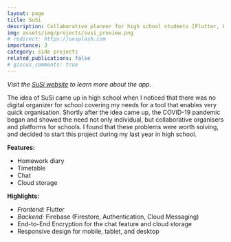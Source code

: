 ```yaml
---
layout: page
title: SuSi
description: Collaborative planner for high school students [Flutter, Firebase, e2e encryption]
img: assets/img/projects/susi_preview.png
# redirect: https://unsplash.com
importance: 3
category: side projects
related_publications: false
# giscus_comments: true
---
```


_Visit the [SuSi website](https://susi.digital/) to learn more about the app._

The idea of SuSi came up in high school when I noticed that there was no digital organizer for school covering my needs for a tool that enables very quick organisation. Shortly after the idea came up, the COVID-19 pandemic began and showed the need not only individual, but collaborative organisers and platforms for schools. I found that these problems were worth solving, and decided to start this project during my last year in high school.

**Features:**

- Homework diary
- Timetable
- Chat
- Cloud storage

**Highlights:**

- _Frontend:_ Flutter
- _Backend:_ Firebase (Firestore, Authentication, Cloud Messaging)
- End-to-End Encryption for the chat feature and cloud storage
- Responsive design for mobile, tablet, and desktop
